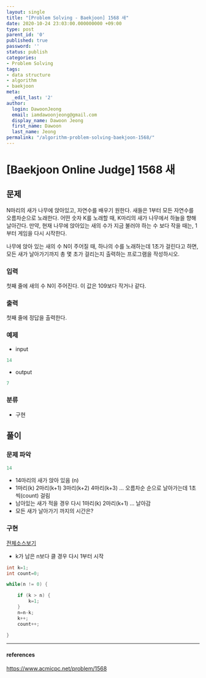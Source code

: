 ```yaml
---
layout: single
title: "[Problem Solving - Baekjoon] 1568 새"
date: 2020-10-24 23:03:00.000000000 +09:00
type: post
parent_id: '0'
published: true
password: ''
status: publish
categories:
- Problem Solving
tags:
- data structure
- algorithm
- baekjoon
meta:
  _edit_last: '2'
author:
  login: DawoonJeong
  email: iamdawoonjeong@gmail.com
  display_name: Dawoon Jeong
  first_name: Dawoon
  last_name: Jeong
permalink: "/algorithm-problem-solving-baekjoon-1568/"
---
```

# [Baekjoon Online Judge] 1568 새

## 문제
N마리의 새가 나무에 앉아있고, 자연수를 배우기 원한다. 새들은 1부터 모든 자연수를 오름차순으로 노래한다. 어떤 숫자 K를 노래할 때, K마리의 새가 나무에서 하늘을 향해 날아간다. 만약, 현재 나무에 앉아있는 새의 수가 지금 불러야 하는 수 보다 작을 때는, 1부터 게임을 다시 시작한다.

나무에 앉아 있는 새의 수 N이 주어질 때, 하나의 수를 노래하는데 1초가 걸린다고 하면, 모든 새가 날아가기까지 총 몇 초가 걸리는지 출력하는 프로그램을 작성하시오.

### 입력
첫째 줄에 새의 수 N이 주어진다. 이 값은 109보다 작거나 같다.

### 출력
첫째 줄에 정답을 출력한다.


### 예제
- input

```java
14
```

- output

```java
7
```

### 분류
- 구현

## 풀이

### 문제 파악

```java
14
```

- 14마리의 새가 앉아 있음 (n)
- 1마리(k) 2마리(k+1) 3마리(k+2) 4마리(k+3) ... 오름차순 순으로 날아가는데 1초씩(count) 걸림
- 남아있는 새가 적을 경우 다시 1마리(k) 2마리(k+1) ... 날아감
- 모든 새가 날아가기 까지의 시간은?


### 구현

[전체소스보기](https://github.com/iamdawoonjeong/java-datastructure-algorithm/blob/master/java-algorithm-problem-solving/src/baekjoon/bird1568/Main.java)

- k가 남은 n보다 클 경우 다시 1부터 시작
```java
int k=1;
int count=0;

while(n != 0) {

    if (k > n) {
        k=1;
    }
    n=n-k;
    k++;
    count++;

}
```

---

#### references
<https://www.acmicpc.net/problem/1568>
